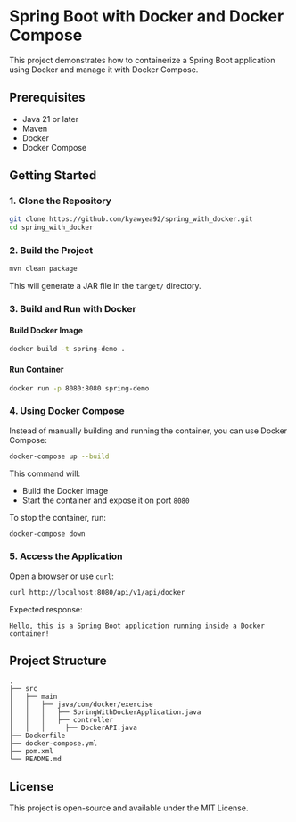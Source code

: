 # Spring Boot with Docker and Docker Compose

This project demonstrates how to containerize a Spring Boot application using Docker and manage it with Docker Compose.

## Prerequisites

- Java 21 or later
- Maven
- Docker
- Docker Compose

## Getting Started

### 1. Clone the Repository
```sh
git clone https://github.com/kyawyea92/spring_with_docker.git
cd spring_with_docker
```

### 2. Build the Project
```sh
mvn clean package
```
This will generate a JAR file in the `target/` directory.

### 3. Build and Run with Docker

#### **Build Docker Image**
```sh
docker build -t spring-demo .
```

#### **Run Container**
```sh
docker run -p 8080:8080 spring-demo
```

### 4. Using Docker Compose
Instead of manually building and running the container, you can use Docker Compose:
```sh
docker-compose up --build
```
This command will:
- Build the Docker image
- Start the container and expose it on port `8080`

To stop the container, run:
```sh
docker-compose down
```

### 5. Access the Application
Open a browser or use `curl`:
```sh
curl http://localhost:8080/api/v1/api/docker
```
Expected response:
```
Hello, this is a Spring Boot application running inside a Docker container!
```

## Project Structure
```
.
├── src
│   ├── main
│   │   ├── java/com/docker/exercise
│   │   │   ├── SpringWithDockerApplication.java
│   │   │   ├── controller
│   │   │     ├── DockerAPI.java
├── Dockerfile
├── docker-compose.yml
├── pom.xml
└── README.md
```

## License
This project is open-source and available under the MIT License.

